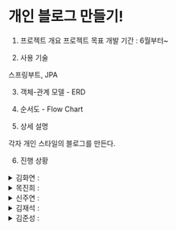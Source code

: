 # 개인 블로그 만들기!

1. 프로젝트 개요
프로젝트 목표 개발 기간 : 6월부터~

2. 사용 기술

스프링부트, JPA

3. 객체-관계 모델 - ERD

4. 순서도 - Flow Chart

5. 상세 설명

각자 개인 스타일의 블로그를 만든다.

6. 진행 상황

<details>
<summary>김화연 : </summary>
<div markdown="1">
0702: 화연 블로그 작성 페이지, 포스트 페이지 html, 컨트롤러 작성 <br>
0702: css 조정, post 컨트롤러 수정 <br>
0703: index 수정, 컨트롤러, 서비스 수정 <br>
0704: 수정페이지 작성, 컨트롤러, 서비스, 엔티티, 디티오 수정 및 추가
0709: 리스트페이지, 컨트롤러, 서비스 수정
0712: 좋아요, 댓글 추가
  
<br>
</div>
</details>

<details>
<summary>목진희 : </summary>
<div markdown="1">
0702: Jin's journey 블로그 메인페이지, 작성페이지, post페이지 완성<br>
0703: Team file과 merge 및 수정<br>
0704: Journey 페이지 작성, 수정/삭제 기능 구현.<br>
0705: 좋아요 기능 구현

</div>
</details>
<details>
<summary>신주연 : </summary>
<div markdown="1">
0703 : 주연블로그 수정
0712 : 수정,삭제 구현


</div>
</details>


<details>
<summary>김재석 : </summary>
<div markdown="1">
0708: 재석블로그 수정
등록,수정,삭제,검색,캘린더
배경 css
대댓글달기 
</div>
</details>
<details>
<summary>김준성 : </summary>
<div markdown="1">


</div>
</details>
